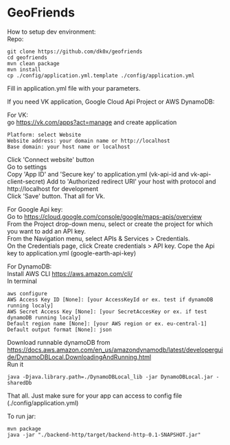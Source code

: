 # GeoFriends

How to setup dev environment:  
Repo:  
```
git clone https://github.com/dk0x/geofriends
cd geofriends
mvn clean package
mvn install
cp ./config/application.yml.template ./config/application.yml
```
Fill in application.yml file with your parameters.  
  
  
If you need VK application, Google Cloud Api Project or AWS DynamoDB:  

For VK:  
go https://vk.com/apps?act=manage and create application    
```
Platform: select Website
Website address: your domain name or http://localhost
Base domain: your host name or localhost
```
Click 'Connect website' button  
Go to settings  
Copy 'App ID' and 'Secure key' to application.yml (vk-api-id and vk-api-client-secret)
Add to 'Authorized redirect URI' your host with protocol and http://localhost for development  
Click 'Save' button. That all for Vk.


For Google Api key:  
Go to https://cloud.google.com/console/google/maps-apis/overview  
From the Project drop-down menu, select or create the project for which you want to add an API key.  
From the  Navigation menu, select APIs & Services > Credentials.  
On the Credentials page, click Create credentials > API key.
Cope the Api key to application.yml (google-earth-api-key)


For DynamoDB:  
Install AWS CLI https://aws.amazon.com/cli/  
In terminal
```
aws configure
AWS Access Key ID [None]: [your AccessKeyId or ex. test if dynamoDB running localy]
AWS Secret Access Key [None]: [your SecretAccesKey or ex. if test dynamoDB running localy]
Default region name [None]: [your AWS region or ex. eu-central-1]
Default output format [None]: json
```
Download runnable dynamoDB from https://docs.aws.amazon.com/en_us/amazondynamodb/latest/developerguide/DynamoDBLocal.DownloadingAndRunning.html  
Run it 
```
java -Djava.library.path=./DynamoDBLocal_lib -jar DynamoDBLocal.jar -sharedDb
```

That all.
Just make sure for your app can access to config file (./config/application.yml) 
  
To run jar:
```
mvn package
java -jar "./backend-http/target/backend-http-0.1-SNAPSHOT.jar"
``` 
